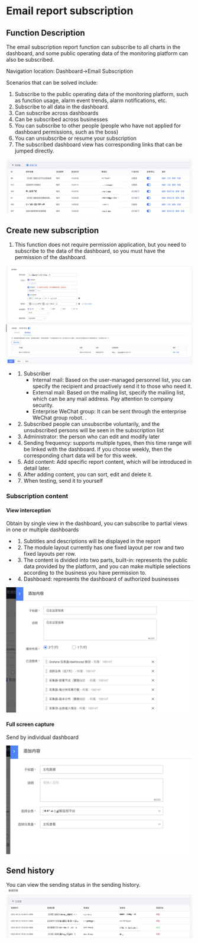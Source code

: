 # Email report subscription

## Function Description

The email subscription report function can subscribe to all charts in the dashboard, and some public operating data of the monitoring platform can also be subscribed.

Navigation location: Dashboard->Email Subscription

Scenarios that can be solved include:

1. Subscribe to the public operating data of the monitoring platform, such as function usage, alarm event trends, alarm notifications, etc.
2. Subscribe to all data in the dashboard.
3. Can subscribe across dashboards
4. Can be subscribed across businesses
5. You can subscribe to other people (people who have not applied for dashboard permissions, such as the boss)
6. You can unsubscribe or resume your subscription
7. The subscribed dashboard view has corresponding links that can be jumped directly.

![](media/16614176115182.jpg)


## Create new subscription

1. This function does not require permission application, but you need to subscribe to the data of the dashboard, so you must have the permission of the dashboard.

![](media/16914674831239.jpg)


* 1) Subscriber
     * Internal mail: Based on the user-managed personnel list, you can specify the recipient and proactively send it to those who need it.
     * External mail: Based on the mailing list, specify the mailing list, which can be any mail address. Pay attention to company security.
     * Enterprise WeChat group: It can be sent through the enterprise WeChat group robot. .
* 2) Subscribed people can unsubscribe voluntarily, and the unsubscribed persons will be seen in the subscription list
* 3) Administrator: the person who can edit and modify later
* 4) Sending frequency: supports multiple types, then this time range will be linked with the dashboard. If you choose weekly, then the corresponding chart data will be for this week.
* 5) Add content: Add specific report content, which will be introduced in detail later.
* 6) After adding content, you can sort, edit and delete it.
* 7) When testing, send it to yourself

### Subscription content

#### View interception

Obtain by single view in the dashboard, you can subscribe to partial views in one or multiple dashboards

* 1) Subtitles and descriptions will be displayed in the report
* 2) The module layout currently has one fixed layout per row and two fixed layouts per row.
* 3) The content is divided into two parts, built-in: represents the public data provided by the platform, and you can make multiple selections according to the business you have permission to.
* 4) Dashboard: represents the dashboard of authorized businesses

![](media/16614174464236.jpg)

#### Full screen capture

Send by individual dashboard

![](media/16614174874954.jpg)

## Send history

You can view the sending status in the sending history.
![](media/16614175609731.jpg)